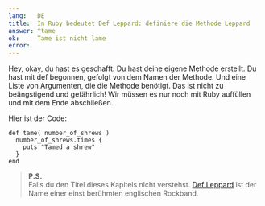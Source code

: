 ```yaml
---
lang:   DE
title:  In Ruby bedeutet Def Leppard: definiere die Methode Leppard
answer: ^tame
ok:     Tame ist nicht lame
error:  
---
```


Hey, okay, du hast es geschafft. Du hast deine eigene Methode erstellt. Du hast 
mit def begonnen, gefolgt von dem Namen der Methode.
Und eine Liste von Argumenten, die die Methode benötigt. Das ist nicht zu 
beängstigend und gefährlich!
Wir müssen es nur noch mit Ruby auffüllen und mit dem Ende abschließen.

Hier ist der Code:

    def tame( number_of_shrews )
      number_of_shrews.times {
        puts "Tamed a shrew"
      }
    end

> __P.S.__  
> Falls du den Titel dieses Kapitels nicht verstehst.
> <a href="http://de.wikipedia.org/wiki/Def_Leppard" target="_blank">Def Leppard</a>
> ist der Name einer einst berühmten englischen Rockband.
